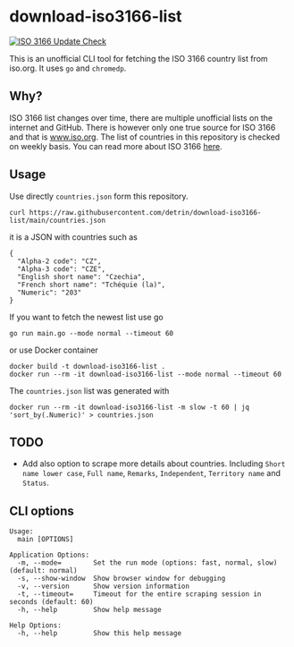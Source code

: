 # download-iso3166-list

[![ISO 3166 Update Check](https://github.com/detrin/download-iso3166-list/actions/workflows/scrape_and_compare.yml/badge.svg)](https://github.com/detrin/download-iso3166-list/actions/workflows/scrape_and_compare.yml)

This is an unofficial CLI tool for fetching the ISO 3166 country list from iso.org. It uses `go` and `chromedp`.

## Why?
ISO 3166 list changes over time, there are multiple unofficial lists on the internet and GitHub. There is however only one true source for ISO 3166 and that is www.iso.org. The list of countries in this repository is checked on weekly basis. You can read more about ISO 3166 [here](https://www.iso.org/iso-3166-country-codes.html).

## Usage
Use directly `countries.json` form this repository.
```
curl https://raw.githubusercontent.com/detrin/download-iso3166-list/main/countries.json
```
it is a JSON with countries such as 
```
{
  "Alpha-2 code": "CZ",
  "Alpha-3 code": "CZE",
  "English short name": "Czechia",
  "French short name": "Tchéquie (la)",
  "Numeric": "203"
}
```
If you want to fetch the newest list use go
```
go run main.go --mode normal --timeout 60
```
or use Docker container
```
docker build -t download-iso3166-list .
docker run --rm -it download-iso3166-list --mode normal --timeout 60
```
The `countries.json` list was generated with
```
docker run --rm -it download-iso3166-list -m slow -t 60 | jq 'sort_by(.Numeric)' > countries.json
```

## TODO

* Add also option to scrape more details about countries. Including `Short name lower case`, `Full name`, `Remarks`, `Independent`, `Territory name` and `Status`.

## CLI options
```
Usage:
  main [OPTIONS]

Application Options:
  -m, --mode=        Set the run mode (options: fast, normal, slow) (default: normal)
  -s, --show-window  Show browser window for debugging
  -v, --version      Show version information
  -t, --timeout=     Timeout for the entire scraping session in seconds (default: 60)
  -h, --help         Show help message

Help Options:
  -h, --help         Show this help message
```